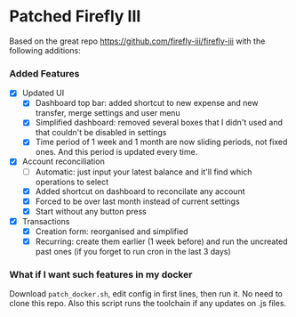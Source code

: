 # Patched Firefly III

Based on the great repo https://github.com/firefly-iii/firefly-iii with the following additions:

### Added Features

* [x] Updated UI
  * [x] Dashboard top bar: added shortcut to new expense and new transfer, merge settings and user menu
  * [x] Simplified dashboard: removed several boxes that I didn't used and that couldn't be disabled in settings
  * [x] Time period of 1 week and 1 month are now sliding periods, not fixed ones. And this period is updated every time.
* [x] Account reconciliation
  * [ ] Automatic: just input your latest balance and it'll find which operations to select
  * [x] Added shortcut on dashboard to reconcilate any account
  * [x] Forced to be over last month instead of current settings
  * [x] Start without any button press
* [x] Transactions
  * [x] Creation form: reorganised and simplified
  * [x] Recurring: create them earlier (1 week before) and run the uncreated past ones (if you forget to run cron in the last 3 days)

### What if I want such features in my docker

Download `patch_docker.sh`, edit config in first lines, then run it.
No need to clone this repo. Also this script runs the toolchain if any updates on .js files.